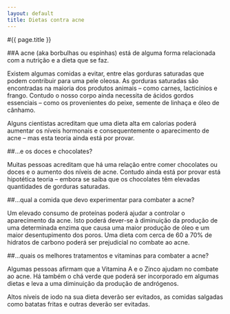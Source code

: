 ```yaml
---
layout: default
title: Dietas contra acne
---
```


#{{ page.title }}

##A acne (aka borbulhas ou espinhas) está de alguma forma relacionada com a nutrição e a dieta que se faz.

Existem algumas comidas a evitar, entre elas gorduras saturadas que podem contribuir para uma pele oleosa. As gorduras saturadas são encontradas na maioria dos produtos animais – como carnes, lacticínios e frango. Contudo o nosso corpo ainda necessita de ácidos gordos essenciais – como os provenientes do peixe, semente de linhaça e óleo de cânhamo.

Alguns cientistas acreditam que uma dieta alta em calorias poderá aumentar os níveis hormonais e consequentemente o aparecimento de acne – mas esta teoria ainda está por provar.

##...e os doces e chocolates?

Muitas pessoas acreditam que há uma relação entre comer chocolates ou doces e o aumento dos níveis de acne. Contudo ainda está por provar está hipotética teoria – embora se saiba que os chocolates têm elevadas quantidades de gorduras saturadas.

##...qual a comida que devo experimentar para combater a acne?

Um elevado consumo de proteínas poderá ajudar a controlar o aparecimento da acne. Isto poderá dever-se à diminuição da produção de uma determinada enzima que causa uma maior produção de óleo e um maior desentupimento dos poros. Uma dieta com cerca de 60 a 70% de hidratos de carbono poderá ser prejudicial no combate ao acne.

##...quais os melhores tratamentos e vitaminas para combater a acne?

Algumas pessoas afirmam que a Vitamina A e o Zinco ajudam no combate ao acne. Há também o chá verde que poderá ser incorporado em algumas dietas e leva a uma diminuição da produção de andrógenos.

Altos níveis de iodo na sua dieta deverão ser evitados, as comidas salgadas como batatas fritas e outras deverão ser evitadas.